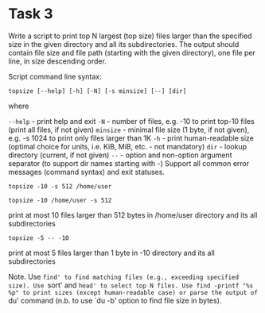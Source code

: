 # Task 3

Write a script to print top N largest (top size) files larger than the specified size in the given directory and all its subdirectories. The output should contain file size and file path (starting with the given directory), one file per line, in size descending order.



 

Script command line syntax:

 

`topsize [--help] [-h] [-N] [-s minsize] [--] [dir]`

 

where

 

`--help` - print help and exit
`-N` - number of files, e.g. -10 to print top-10 files (print all files, if not given)
`minsize` - minimal file size (1 byte, if not given), e.g. -s 1024 to print only files larger than 1K
`-h` - print human-readable size (optimal choice for units, i.e. KiB, MiB, etc. - not mandatory)
`dir` - lookup directory (current, if not given)
`--` - option and non-option argument separator (to support dir names starting with -)
Support all common error messages (command syntax) and exit statuses.

 

`topsize -10 -s 512 /home/user`

 

`topsize -10 /home/user -s 512`

 

print at most 10 files larger than 512 bytes in /home/user directory and its all subdirectories

 

`topsize -5 -- -10`

 

print at most 5 files larger than 1 byte in -10 directory and its all subdirectories

 

Note. Use `find' to find matching files (e.g., exceeding specified size). Use `sort' and `head' to select top N files. Use find -printf "%s %p" to print sizes (except human-readable case) or parse the output of `du' command (n.b. to use `du -b' option to find file size in bytes).
